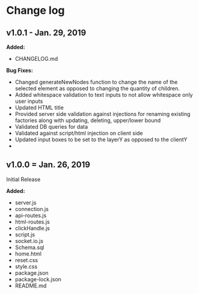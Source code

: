# Change log

## v1.0.1 - Jan. 29, 2019

**Added:**
 - CHANGELOG.md 

**Bug Fixes:**
 - Changed generateNewNodes function to change the name of the selected element as opposed to changing the quantity of children.
 - Added whitespace validation to text inputs to not allow whitespace only user inputs
 - Updated HTML title
 - Provided server side validation against injections for renaming existing factories along with updating, deleting, upper/lower bound
 - Validated DB queries for data
 - Validated against script/html injection on client side
 - Updated input boxes to be set to the layerY as opposed to the clientY
 - 

## v1.0.0 = Jan. 26, 2019

 Initial Release

**Added:**
 - server.js
 - connection.js
 - api-routes.js
 - html-routes.js
 - clickHandle.js
 - script.js
 - socket.io.js
 - Schema.sql
 - home.html
 - reset.css
 - style.css
 - package.json
 - package-lock.json
 - README.md
